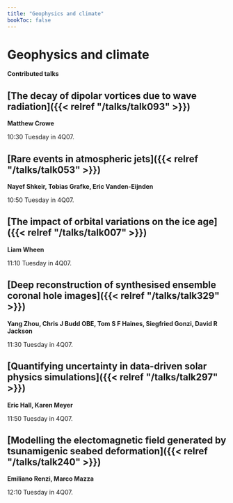 ```yaml
---
title: "Geophysics and climate"
bookToc: false
---
```


# Geophysics and climate

**Contributed talks**


## [The decay of dipolar vortices due to wave radiation]({{< relref "/talks/talk093" >}})

**Matthew Crowe**

10:30 Tuesday in 4Q07.


## [Rare events in atmospheric jets]({{< relref "/talks/talk053" >}})

**Nayef Shkeir, Tobias Grafke, Eric Vanden-Eijnden**

10:50 Tuesday in 4Q07.


## [The impact of orbital variations on the ice age]({{< relref "/talks/talk007" >}})

**Liam Wheen**

11:10 Tuesday in 4Q07.


## [Deep reconstruction of synthesised ensemble coronal hole images]({{< relref "/talks/talk329" >}})

**Yang Zhou, Chris J Budd OBE, Tom S F Haines, Siegfried Gonzi, David R Jackson**

11:30 Tuesday in 4Q07.


## [Quantifying uncertainty in data-driven solar physics simulations]({{< relref "/talks/talk297" >}})

**Eric Hall, Karen Meyer**

11:50 Tuesday in 4Q07.


## [Modelling the electomagnetic field generated by tsunamigenic seabed deformation]({{< relref "/talks/talk240" >}})

**Emiliano Renzi, Marco Mazza**

12:10 Tuesday in 4Q07.


